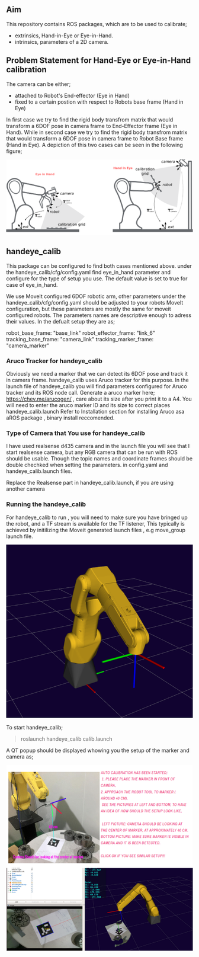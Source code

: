 ## Aim
This repository contains ROS packages, which are to be used to calibrate;
* extrinsics,  Hand-in-Eye or Eye-in-Hand.   
* intrinsics,  parameters of a 2D camera. 

## Problem Statement for Hand-Eye or Eye-in-Hand calibration

The camera can be either; 
* attached to Robot's End-effector (Eye in Hand) 
* fixed to a certain postion with respect to Robots base frame (Hand in Eye)

In first case we try to find the rigid body transfrom matrix that would transform a 6DOF pose in camera frame to End-Effector frame (Eye in Hand). While in second case we try to find the rigid body transfrom matrix that would transform a 6DOF pose in camera frame to Robot Base frame (Hand in Eye).
A depiction of this two cases can be seen in the following figure;

![.](resources/cam_calib.png)

## handeye_calib

This package can be configured to find both cases mentioned above. under the handeye_calib/cfg/config.yaml find eye_in_hand parameter and configure for the type of setup you use. The default value is set to true for case of eye_in_hand.

We use MoveIt configured 6DOF robotic arm, other parameters under the handeye_calib/cfg/config.yaml should be adjusted to your robots MoveIt configuration, but these parameters are mostly the same for moveit configured robots. The parameters names are descriptive enough to adress their values. In the defualt setup they are as; 

robot_base_frame: "base_link"
robot_effector_frame: "link_6"
tracking_base_frame: "camera_link"
tracking_marker_frame:  "camera_marker"

### Aruco Tracker for handeye_calib
Obviously we need a marker that we can detect its 6DOF pose and track it in camera frame. handeye_calib uses Aruco tracker for this purpose. In the launch file of handeye_calib you will find parameters configured for Aruco tracker and its ROS node call. Generate a aruco marker here; https://chev.me/arucogen/ , care about its size after you print it to a A4. You will need to enter the aruco marker ID and its size to correct places handeye_calib.launch
Refer to Installation section for installing Aruco asa aROS package , binary install reccomended.

### Type of Camera that You use for handeye_calib
I have used realsense d435 camera and in the launch file you will see that I start realsense camera,
but any RGB camera that can be run with ROS should be usable. Though the topic names and coordinate frames should be double chechked when setting the parameters. in config.yaml and handeye_calib.launch files. 

Replace the Realsense part in handeye_calib.launch, if you are using another camera 
### Running the handeye_calib
For handeye_calib to run , you will need to make sure you have bringed up the robot, and a TF stream is available for the TF listener, This typically is achieved by initilizing the Moveit generated launch files , e.g move_group launch file. 

![.](resources/robot.png)

To start handeye_calib; 

> roslaunch handeye_calib calib.launch

A QT popup should be displayed whowing you the setup of the marker and camera as; 

![.](resources/handeye_start.png)



